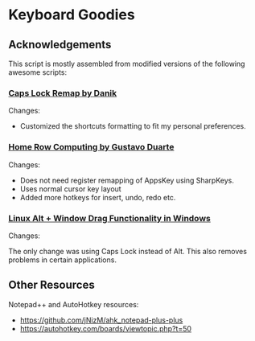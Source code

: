 # Keyboard Goodies #

## Acknowledgements ##
This script is mostly assembled from modified versions of the following awesome scripts:

### [Caps Lock Remap by Danik](https://gist.github.com/Danik/5808330/raw/d572399237ee5f1ccb3a50ba7ae3ebdc0df71883/capslock_remap_alt.ahk) ###

Changes:

- Customized the shortcuts formatting to fit my personal preferences.

### [Home Row Computing by Gustavo Duarte](http://duartes.org/gustavo/blog/post/home-row-computing/) ###

Changes:

- Does not need register remapping of AppsKey using SharpKeys.
- Uses normal cursor key layout 
- Added more hotkeys for insert, undo, redo etc.

### [Linux Alt + Window Drag Functionality in Windows](http://www.howtogeek.com/howto/windows-vista/get-the-linux-altwindow-drag-functionality-in-windows/) ###

Changes:

The only change was using Caps Lock instead of Alt. This also removes problems in certain applications.

## Other Resources ##

Notepad++ and AutoHotkey resources:

- https://github.com/jNizM/ahk_notepad-plus-plus
- https://autohotkey.com/boards/viewtopic.php?t=50
